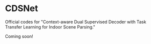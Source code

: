 # CDSNet

Official codes for "Context-aware Dual Supervised Decoder with Task Transfer Learning for Indoor Scene Parsing."

Coming soon!

